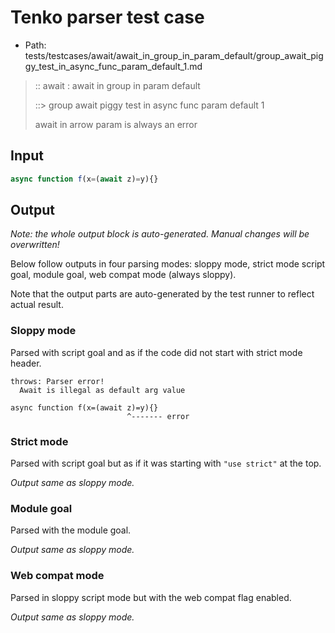 # Tenko parser test case

- Path: tests/testcases/await/await_in_group_in_param_default/group_await_piggy_test_in_async_func_param_default_1.md

> :: await : await in group in param default
>
> ::> group await piggy test in async func param default 1
>
> await in arrow param is always an error

## Input

`````js
async function f(x=(await z)=y){}
`````

## Output

_Note: the whole output block is auto-generated. Manual changes will be overwritten!_

Below follow outputs in four parsing modes: sloppy mode, strict mode script goal, module goal, web compat mode (always sloppy).

Note that the output parts are auto-generated by the test runner to reflect actual result.

### Sloppy mode

Parsed with script goal and as if the code did not start with strict mode header.

`````
throws: Parser error!
  Await is illegal as default arg value

async function f(x=(await z)=y){}
                          ^------- error
`````

### Strict mode

Parsed with script goal but as if it was starting with `"use strict"` at the top.

_Output same as sloppy mode._

### Module goal

Parsed with the module goal.

_Output same as sloppy mode._

### Web compat mode

Parsed in sloppy script mode but with the web compat flag enabled.

_Output same as sloppy mode._
